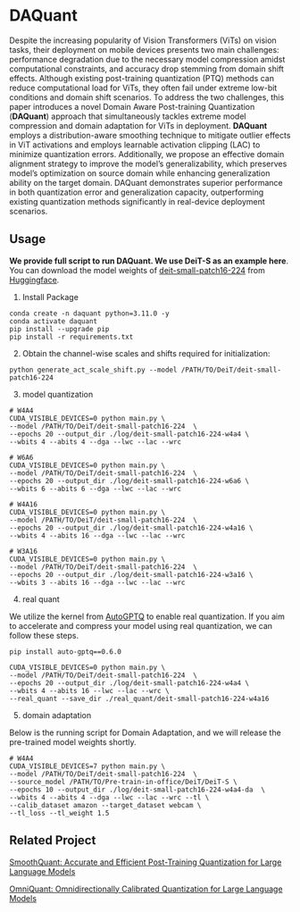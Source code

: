 # DAQuant

Despite the increasing popularity of Vision Transformers (ViTs) on vision tasks, their deployment on mobile devices presents two main challenges: performance degradation due to the necessary model compression amidst computational constraints, and accuracy drop stemming from domain shift effects. Although existing post-training quantization (PTQ) methods can reduce computational load for ViTs, they often fail under extreme low-bit conditions and domain shift scenarios. To address the two challenges, this paper introduces a novel Domain Aware Post-training Quantization (**DAQuant**) approach that simultaneously tackles extreme model compression and domain adaptation for ViTs in deployment. **DAQuant** employs a distribution-aware smoothing technique to mitigate outlier effects in ViT activations and employs learnable activation clipping (LAC) to minimize quantization errors. Additionally, we propose an effective domain alignment strategy to improve the model’s generalizability, which preserves model’s optimization on source domain while enhancing generalization ability on the target domain. DAQuant demonstrates superior performance in both quantization error and generalization capacity, outperforming existing quantization methods significantly in real-device deployment scenarios.

## Usage
**We provide full script to run DAQuant. We use DeiT-S as an example here**. You can download the model weights of [deit-small-patch16-224](https://huggingface.co/facebook/deit-small-patch16-224) from [Huggingface](https://huggingface.co/).
1. Install Package
```
conda create -n daquant python=3.11.0 -y
conda activate daquant
pip install --upgrade pip  
pip install -r requirements.txt
```

2. Obtain the channel-wise scales and shifts required for initialization:

```
python generate_act_scale_shift.py --model /PATH/TO/DeiT/deit-small-patch16-224
```

3. model quantization
```
# W4A4 
CUDA_VISIBLE_DEVICES=0 python main.py \
--model /PATH/TO/DeiT/deit-small-patch16-224  \
--epochs 20 --output_dir ./log/deit-small-patch16-224-w4a4 \
--wbits 4 --abits 4 --dga --lwc --lac --wrc

# W6A6
CUDA_VISIBLE_DEVICES=0 python main.py \
--model /PATH/TO/DeiT/deit-small-patch16-224  \
--epochs 20 --output_dir ./log/deit-small-patch16-224-w6a6 \
--wbits 6 --abits 6 --dga --lwc --lac --wrc

# W4A16
CUDA_VISIBLE_DEVICES=0 python main.py \
--model /PATH/TO/DeiT/deit-small-patch16-224  \
--epochs 20 --output_dir ./log/deit-small-patch16-224-w4a16 \
--wbits 4 --abits 16 --dga --lwc --lac --wrc

# W3A16
CUDA_VISIBLE_DEVICES=0 python main.py \
--model /PATH/TO/DeiT/deit-small-patch16-224  \
--epochs 20 --output_dir ./log/deit-small-patch16-224-w3a16 \
--wbits 3 --abits 16 --dga --lwc --lac --wrc
```
4. real quant

We utilize the kernel from [AutoGPTQ](https://github.com/AutoGPTQ/AutoGPTQ) to enable real quantization. If you aim to accelerate and compress your model using real quantization, we can follow these steps.
```
pip install auto-gptq==0.6.0

CUDA_VISIBLE_DEVICES=0 python main.py \
--model /PATH/TO/DeiT/deit-small-patch16-224  \
--epochs 20 --output_dir ./log/deit-small-patch16-224-w4a4 \
--wbits 4 --abits 16 --lwc --lac --wrc \
--real_quant --save_dir ./real_quant/deit-small-patch16-224-w4a16
```

5. domain adaptation

Below is the running script for Domain Adaptation, and we will release the pre-trained model weights shortly.
```
# W4A4
CUDA_VISIBLE_DEVICES=7 python main.py \
--model /PATH/TO/DeiT/deit-small-patch16-224  \
--source_model /PATH/TO/Pre-train-in-office/DeiT/DeiT-S \
--epochs 10 --output_dir ./log/deit-small-patch16-224-w4a4-da  \
--wbits 4 --abits 4 --dga --lwc --lac --wrc --tl \
--calib_dataset amazon --target_dataset webcam \
--tl_loss --tl_weight 1.5

```

## Related Project
[SmoothQuant: Accurate and Efficient Post-Training Quantization for Large Language Models](https://github.com/mit-han-lab/smoothquant)

[OmniQuant: Omnidirectionally Calibrated Quantization for Large Language Models](https://github.com/OpenGVLab/OmniQuant.git)
